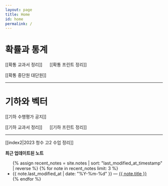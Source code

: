 ```yaml
---
layout: page
title: Home
id: home
permalink: /
---
```


# 확률과 통계

[[확통 교과서 정리]] &nbsp;&nbsp;&nbsp;&nbsp; [[확통 프린트 정리]] 

[[확통 중단원 대단원]]

---
# 기하와 벡터

[[기하 수행평가 공지]]

[[기하 교과서 정리]] &nbsp;&nbsp;&nbsp;&nbsp; [[기하 프린트 정리]] 

---

[[index2|2023 청수 고2 수업 정리]]

<strong>최근 업데이트된 노트</strong>

<ul>
  {% assign recent_notes = site.notes | sort: "last_modified_at_timestamp" | reverse %}
  {% for note in recent_notes limit: 3 %}
    <li>
      {{ note.last_modified_at | date: "%Y-%m-%d" }} — <a class="internal-link" href="{{ note.url }}">{{ note.title }}</a>
    </li>
  {% endfor %}
</ul>

<style>
  .wrapper {
    max-width: 46em;
  }
</style>
